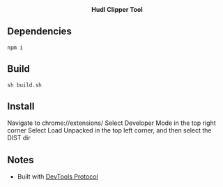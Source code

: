 <div align="center">
  <h4 style="margin-top:0">Hudl Clipper Tool</h4>
</div>

## Dependencies
`npm i`

## Build
`sh build.sh`

## Install
Navigate to chrome://extensions/
Select Developer Mode in the top right corner
Select Load Unpacked in the top left corner, and then select the DIST dir

## Notes
- Built with [DevTools Protocol](https://chromedevtools.github.io/devtools-protocol/)
